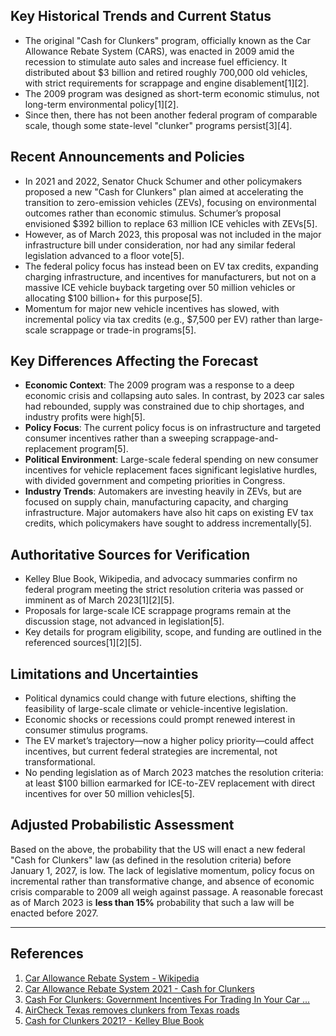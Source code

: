 ## Key Historical Trends and Current Status

- The original "Cash for Clunkers" program, officially known as the Car Allowance Rebate System (CARS), was enacted in 2009 amid the recession to stimulate auto sales and increase fuel efficiency. It distributed about $3 billion and retired roughly 700,000 old vehicles, with strict requirements for scrappage and engine disablement[1][2].
- The 2009 program was designed as short-term economic stimulus, not long-term environmental policy[1][2].
- Since then, there has not been another federal program of comparable scale, though some state-level "clunker" programs persist[3][4].

## Recent Announcements and Policies

- In 2021 and 2022, Senator Chuck Schumer and other policymakers proposed a new "Cash for Clunkers" plan aimed at accelerating the transition to zero-emission vehicles (ZEVs), focusing on environmental outcomes rather than economic stimulus. Schumer’s proposal envisioned $392 billion to replace 63 million ICE vehicles with ZEVs[5].
- However, as of March 2023, this proposal was not included in the major infrastructure bill under consideration, nor had any similar federal legislation advanced to a floor vote[5].
- The federal policy focus has instead been on EV tax credits, expanding charging infrastructure, and incentives for manufacturers, but not on a massive ICE vehicle buyback targeting over 50 million vehicles or allocating $100 billion+ for this purpose[5].
- Momentum for major new vehicle incentives has slowed, with incremental policy via tax credits (e.g., $7,500 per EV) rather than large-scale scrappage or trade-in programs[5].

## Key Differences Affecting the Forecast

- **Economic Context**: The 2009 program was a response to a deep economic crisis and collapsing auto sales. In contrast, by 2023 car sales had rebounded, supply was constrained due to chip shortages, and industry profits were high[5].
- **Policy Focus**: The current policy focus is on infrastructure and targeted consumer incentives rather than a sweeping scrappage-and-replacement program[5].
- **Political Environment**: Large-scale federal spending on new consumer incentives for vehicle replacement faces significant legislative hurdles, with divided government and competing priorities in Congress.
- **Industry Trends**: Automakers are investing heavily in ZEVs, but are focused on supply chain, manufacturing capacity, and charging infrastructure. Major automakers have also hit caps on existing EV tax credits, which policymakers have sought to address incrementally[5].

## Authoritative Sources for Verification

- Kelley Blue Book, Wikipedia, and advocacy summaries confirm no federal program meeting the strict resolution criteria was passed or imminent as of March 2023[1][2][5].
- Proposals for large-scale ICE scrappage programs remain at the discussion stage, not advanced in legislation[5].
- Key details for program eligibility, scope, and funding are outlined in the referenced sources[1][2][5].

## Limitations and Uncertainties

- Political dynamics could change with future elections, shifting the feasibility of large-scale climate or vehicle-incentive legislation.
- Economic shocks or recessions could prompt renewed interest in consumer stimulus programs.
- The EV market’s trajectory—now a higher policy priority—could affect incentives, but current federal strategies are incremental, not transformational.
- No pending legislation as of March 2023 matches the resolution criteria: at least $100 billion earmarked for ICE-to-ZEV replacement with direct incentives for over 50 million vehicles[5].

## Adjusted Probabilistic Assessment

Based on the above, the probability that the US will enact a new federal "Cash for Clunkers" law (as defined in the resolution criteria) before January 1, 2027, is low. The lack of legislative momentum, policy focus on incremental rather than transformative change, and absence of economic crisis comparable to 2009 all weigh against passage. A reasonable forecast as of March 2023 is **less than 15%** probability that such a law will be enacted before 2027.

---

## References

1. [Car Allowance Rebate System - Wikipedia](https://en.wikipedia.org/wiki/Car_Allowance_Rebate_System)
2. [Car Allowance Rebate System 2021 - Cash for Clunkers](https://www.cashforclunkers.org/cash-for-clunkers-car-allowance-rebate-system-c-a-r-s/)
3. [Cash For Clunkers: Government Incentives For Trading In Your Car ...](https://coltura.org/cash-for-clunkers-programs/)
4. [AirCheck Texas removes clunkers from Texas roads](https://www.cashforclunkers.org/aircheck-texas-removes-clunkers-from-texas-roads/)
5. [Cash for Clunkers 2021? - Kelley Blue Book](https://www.kbb.com/car-news/cash-for-clunkers/)